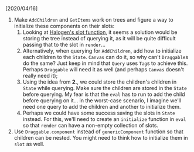 [2020/04/16]
1. Make `AddChildren` and `GetItems` work on trees and figure a way to initialize these components on their slots:
    1. Looking at [Halogen's slot function](https://github.com/purescript-halogen/purescript-halogen/blob/master/src/Halogen/HTML.purs), it seems a solution would be storing the tree instead of querying it, as it will be quite difficult passing that to the slot in `render`...
    2. Alternatively, when querying for `AddChildren`, add how to initialize each children to the `State`. `Canvas` can do it, so why can't `Draggable`s do the same? Just keep in mind that `Query` uses `Tag`s to achieve this. Perhaps `Draggable` will need it as well (and perhaps `Canvas` doesn't really need it);
    3. Using the idea from **2.**, we could store the children's children in `State` while querying. Make sure the children are stored in the `State` before querying. My fear is that the `eval` has to run to add the child before querying on it... in the worst-case scenario, I imagine we'll need one query to add the children and another to initialize them.
    4. Perhaps we could have some success saving the slots in `State` instead. For this, we'll need to create an `initialize` function in `eval` so that `render` can have a non-empty collection of slots.
2. Use `Draggable.component` instead of `genericComponent` function so that children can be nested. You might need to think how to initialize them in `slot` as well.
